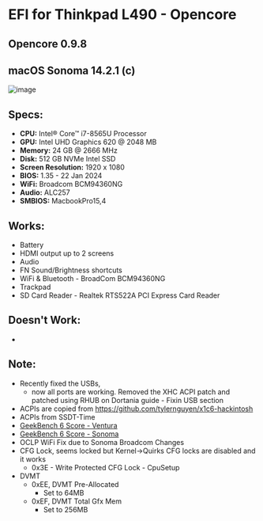 # EFI for Thinkpad L490 - Opencore
## Opencore 0.9.8
## macOS Sonoma 14.2.1 (c)

![image](https://github.com/takobaba/EFI-Opencore-Thinkpad-L490/assets/3728072/1a847741-5da1-46be-b67f-658dfa5ff2ca)

## Specs:

  - **CPU:** Intel® Core™ i7-8565U Processor
  - **GPU:** Intel UHD Graphics 620 @ 2048 MB
  - **Memory:** 24 GB @ 2666 MHz
  - **Disk:** 512 GB NVMe Intel SSD
  - **Screen Resolution:** 1920 x 1080
  - **BIOS:** 1.35 - 22 Jan 2024
  - **WiFi:** Broadcom BCM94360NG
  - **Audio:** ALC257
  - **SMBIOS:** MacbookPro15,4

## Works:

  * Battery
  * HDMI output up to 2 screens
  * Audio
  * FN Sound/Brightness shortcuts
  * WiFi & Bluetooth - BroadCom BCM94360NG 
  * Trackpad
  * SD Card Reader - Realtek RTS522A PCI Express Card Reader

## Doesn't Work:
  - 

## Note: 

  * Recently fixed the USBs, 
    - now all ports are working. Removed the XHC ACPI patch and patched using RHUB on Dortania guide - Fixin USB section
  * ACPIs are copied from https://github.com/tylernguyen/x1c6-hackintosh
  * ACPIs from SSDT-Time
  * [GeekBench 6 Score - Ventura](https://browser.geekbench.com/v6/cpu/1577874)
  * [GeekBench 6 Score - Sonoma](https://browser.geekbench.com/v6/cpu/3462263)
  * OCLP WiFi Fix due to Sonoma Broadcom Changes
  * CFG Lock, seems locked but Kernel->Quirks CFG locks are disabled and it works
    * 0x3E - Write Protected CFG Lock - CpuSetup
  * DVMT
    * 0xEE, DVMT Pre-Allocated 
      - Set to 64MB
    * 0xEF, DVMT Total Gfx Mem 
      - Set to 256MB
